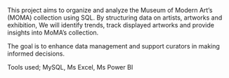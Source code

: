 This project aims to organize and analyze the Museum of Modern Art’s (MOMA) collection using SQL. By structuring data on artists, artworks and exhibition, We will identify trends, track displayed artworks and provide insights into MoMA’s collection.

The goal is to enhance data management and support curators in making informed decisions.

Tools used; MySQL, Ms Excel, Ms Power BI
